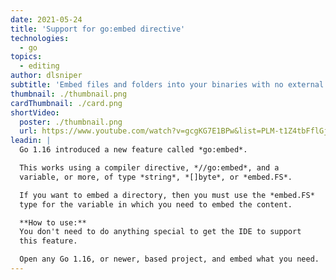 ```yaml
---
date: 2021-05-24
title: 'Support for go:embed directive'
technologies:
  - go
topics:
  - editing
author: dlsniper
subtitle: 'Embed files and folders into your binaries with no external tool'
thumbnail: ./thumbnail.png
cardThumbnail: ./card.png
shortVideo:
  poster: ./thumbnail.png
  url: https://www.youtube.com/watch?v=gcgKG7E1BPw&list=PLM-t1Z4tbFflGjn5Qzjjku5J7SX3p-nhY&index=2&t=0s
leadin: |
  Go 1.16 introduced a new feature called *go:embed*.

  This works using a compiler directive, *//go:embed*, and a
  variable, or more, of type *string*, *[]byte*, or *embed.FS*.

  If you want to embed a directory, then you must use the *embed.FS*
  type for the variable in which you need to embed the content.

  **How to use:**
  You don't need to do anything special to get the IDE to support
  this feature.

  Open any Go 1.16, or newer, based project, and embed what you need.
---
```



